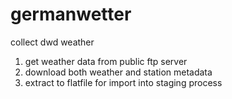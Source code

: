 # germanwetter
collect dwd weather


1. get weather data from public ftp server
2. download both weather and station metadata
3. extract to flatfile for import into staging process
